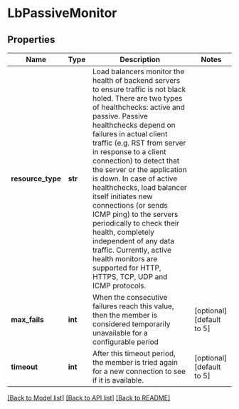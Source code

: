 # LbPassiveMonitor

## Properties
Name | Type | Description | Notes
------------ | ------------- | ------------- | -------------
**resource_type** | **str** | Load balancers monitor the health of backend servers to ensure traffic is not black holed. There are two types of healthchecks: active and passive. Passive healthchecks depend on failures in actual client traffic (e.g. RST from server in response to a client connection) to detect that the server or the application is down. In case of active healthchecks, load balancer itself initiates new connections (or sends ICMP ping) to the servers periodically to check their health, completely independent of any data traffic. Currently, active health monitors are supported for HTTP, HTTPS, TCP, UDP and ICMP protocols.  | 
**max_fails** | **int** | When the consecutive failures reach this value, then the member is considered temporarily unavailable for a configurable period  | [optional] [default to 5]
**timeout** | **int** | After this timeout period, the member is tried again for a new connection to see if it is available.  | [optional] [default to 5]

[[Back to Model list]](../README.md#documentation-for-models) [[Back to API list]](../README.md#documentation-for-api-endpoints) [[Back to README]](../README.md)

